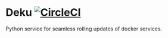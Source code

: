 Deku [![CircleCI](https://circleci.com/gh/apoorv-binary/deku.svg?style=svg)](https://circleci.com/gh/4p00rv/deku)
====

Python service for seamless rolling updates of docker services.
